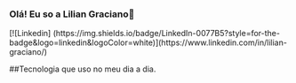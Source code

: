 <h3>Olá! Eu so a Lilian Graciano👋</h3>
[![Linkedin] (https://img.shields.io/badge/LinkedIn-0077B5?style=for-the-badge&logo=linkedin&logoColor=white)](https://www.linkedin.com/in/lilian-graciano/)


##Tecnologia que uso no meu dia a dia.



